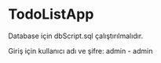 # TodoListApp

Database için dbScript.sql çalıştırılmalıdır. 

Giriş için kullanıcı adı ve şifre: admin - admin
